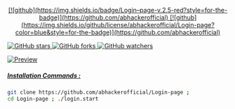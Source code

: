 <p align="center">
<a href="https://img.shields.io/badge/ABHacker-Official-brightgreen?style=for-the-badge&logo=github"</a>
[![github](https://img.shields.io/badge/Login–page-v.2.5-red?style=for-the-badge)](https://github.com/abhackerofficial)
[![github](https://img.shields.io/github/license/abhackerofficial/Login-page?color=blue&style=for-the-badge)](https://github.com/abhackerofficial)

![GitHub stars](https://img.shields.io/github/stars/abhackerofficial/Login-page.svg?style=social)
![GitHub forks](https://img.shields.io/github/forks/abhackerofficial/Login-page.svg?style=social)
![GitHub watchers](https://img.shields.io/github/watchers/abhackerofficial/Login-page.svg?style=social)

![Preview](https://user-images.githubusercontent.com/63346676/99345736-f980e680-28b8-11eb-9d1d-b6a1b8c8336d.jpg)

##### Installation Commands :
```bash
git clone https://github.com/abhackerofficial/Login-page ;
cd Login-page ; ./login.start
```
